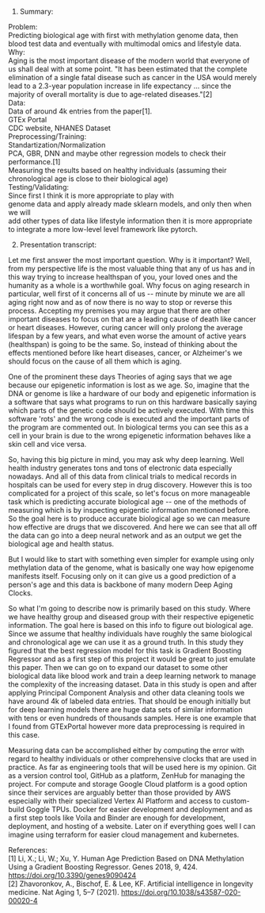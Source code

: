 1. Summary:

Problem:  
    Predicting biological age with first with methylation genome data, then blood test data and eventually with multimodal omics and lifestyle data.  
Why:  
    Aging is the most important disease of the modern world that everyone of us shall deal with at some point.
    "It has been estimated that the complete elimination of a single fatal disease such as cancer in the USA would merely lead to a 2.3-year population increase in life expectancy ... since the majority of overall mortality is due to age-related diseases."[2]  
Data:  
    Data of around 4k entries from the paper[1].  
    GTEx Portal  
    CDC website, NHANES Dataset  
Preprocessing/Training:  
    Standartization/Normalization  
    PCA, GBR, DNN and maybe other regression models to check their performance.[1]  
    Measuring the results based on healthy individuals (assuming their chronological age is close to their biological age)  
Testing/Validating:  
    Since first I think it is more appropriate to play with  
    genome data and apply already made sklearn models, and only then when we will  
    add other types of data like lifestyle information then it is more appropriate  
    to integrate a more low-level level framework like pytorch.  


2. Presentation transcript:

Let me first answer the most important question. Why is it important? Well,
from my perspective life is the most valuable thing that any of us has and in
this way trying to increase healthspan of you, your loved ones and the
humanity as a whole is a worthwhile goal. Why focus on aging research in
particular, well first of it concerns all of us -- minute by minute we are all
aging right now and as of now there is no way to stop or reverse this process.
Accepting my premises you may argue that there are other important diseases to
focus on that are a leading cause of death like cancer or heart diseases.
However, curing cancer will only prolong the average lifespan by a few years, 
and what even worse the amount of active years (healthspan) is going to be the 
same. So, instead of thinking about the effects mentioned before like heart 
diseases, cancer, or Alzheimer's we should focus on the cause of all them which 
is aging. 

One of the prominent these days Theories of aging says that we age because our 
epigenetic information is lost as we age. So, imagine that the DNA or genome is 
like a hardware of our body and epigenetic information is a software that says 
what programs to run on this hardware basically saying which parts of the genetic 
code should be actively executed. With time this software 'rots' and the wrong code
is executed and the important parts of the program are commented out. In biological 
terms you can see this as a cell in your brain is due to the wrong epigenetic 
information behaves like a skin cell and vice versa. 

So, having this big picture in mind, you may ask why deep learning. Well health 
industry generates tons and tons of electronic data especially nowadays. And all 
of this data from clinical trials to medical records in hospitals can be used for 
every step in drug discovery. However this is too complicated for a project of this 
scale, so let's focus on more manageable task which is predicting accurate
biological age -- one of the methods of measuring which is by inspecting epigentic
information mentioned before. So the goal here is to produce accurate biological 
age so we can measure how effective are drugs that we discovered. And here we can 
see that all off the data can go into a deep neural network and as an output we get 
the biological age and health status.

But I would like to start with something even simpler for example using only 
methylation data of the genome, what is basically one way how epigenome manifests
itself. Focusing only on it can give us a good prediction of a person's age and this
data is backbone of many modern Deep Aging Clocks.

So what I'm going to describe now is primarily based on this study. Where we have
healthy group and diseased group with their respective epigenetic information.
The goal here is based on this info to figure out biological age. Since we assume
that healthy individuals have roughly the same biological and chronological age we 
can use it as a ground truth. In this study they figured that the best regression 
model for this task is Gradient Boosting Regressor and as a first step of this project
it would be great to just emulate this paper. Then we can go on to expand our dataset
to some other biological data like blood work and train a deep learning network 
to manage the complexity of the increasing dataset. Data in this study is open and
after applying Principal Component Analysis and other data cleaning tools we have 
around 4k of labeled data entries. That should be enough initially but for deep 
learning models there are huge data sets of similar information with tens or even 
hundreds of thousands samples. Here is one example that I found from GTExPortal 
however more data preprocessing is required in this case. 

Measuring data can be accomplished either by computing the error with regard to 
healthy individuals or other comprehensive clocks that are used in practice.
As far as engineering tools that will be used here is my opinion. Git as a 
version control tool, GitHub as a platform, ZenHub for managing the project.
For compute and storage Google Cloud platform is a good option since their 
services are arguably better than those provided by AWS especially with their
specialized Vertex AI Platform and access to custom-build Goggle TPUs. 
Docker for easier development and deployment and as a first step tools like
Voila and Binder are enough for development, deployment, and hosting of a 
website. Later on if everything goes well I can imagine using terraform for
easier cloud management and kubernetes.  


References:  
[1]
Li, X.; Li, W.; Xu, Y. Human Age Prediction Based on DNA Methylation Using a
Gradient Boosting Regressor. Genes 2018, 9, 424.
https://doi.org/10.3390/genes9090424   
[2]
Zhavoronkov, A., Bischof, E. & Lee, KF. Artificial intelligence in
longevity medicine. Nat Aging 1, 5–7 (2021).
https://doi.org/10.1038/s43587-020-00020-4   
